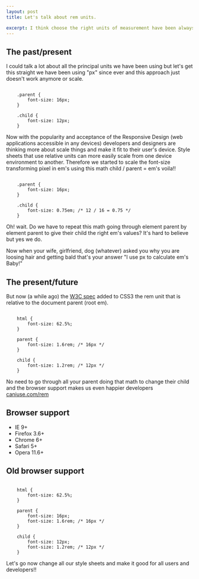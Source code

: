```yaml
---
layout: post
title: Let's talk about rem units.

excerpt: I think choose the right units of measurement have been always not "cool" enough but now with the popularity and acceptance of the Responsive Design people are thinking more about scale typography.
---
```


## The past/present
I could talk a lot about all the principal units we have been using but let's get this straight we have been using "px" since ever and this approach just doesn't work anymore or scale.

<pre><code data-language="css">
	.parent {
		font-size: 16px;
	}

	.child {
		font-size: 12px;
	}
</code></pre>

Now with the popularity and acceptance of the Responsive Design (web applications accessible in any devices) developers and designers are thinking more about scale things and make it fit to their user's device.
Style sheets that use relative units can more easily scale from one device environment to another.
Therefore we started to scale the font-size transforming pixel in em's using this math child / parent = em's voila!!

<pre><code data-language="css">
	.parent {
		font-size: 16px;
	}

	.child {
		font-size: 0.75em; /* 12 / 16 = 0.75 */
	}
</code></pre>

Oh! wait. Do we have to repeat this math going through element parent by element parent to give their child the right em's values? It's hard to believe but yes we do.

Now when your wife, girlfriend, dog (whatever) asked you why you are loosing hair and getting bald that's your answer "I use px to calculate em's Baby!"

## The present/future
But now (a while ago) the <a href="http://www.w3.org/TR/css3-values/#font-relative-lengths" title="W3C spec" target="_blank">W3C spec</a> added to CSS3 the rem unit that is relative to the document parent (root em).

<pre><code data-language="css">
	html {
		font-size: 62.5%;
	}

	parent {
		font-size: 1.6rem; /* 16px */
	}

	child {
		font-size: 1.2rem; /* 12px */
	}
</code></pre>

No need to go through all your parent doing that math to change their child and the browser support makes us even happier developers <a href="http://caniuse.com/rem" title="Can I use rem units?" target="_blank">caniuse.com/rem</a>

## Browser support
- IE 9+
- Firefox 3.6+
- Chrome 6+
- Safari 5+
- Opera 11.6+

## Old browser support

<pre><code data-language="css">
	html {
		font-size: 62.5%;
	}

	parent {
		font-size: 16px;
		font-size: 1.6rem; /* 16px */
	}

	child {
		font-size: 12px;
		font-size: 1.2rem; /* 12px */
	}
</code></pre>

Let's go now change all our style sheets and make it good for all users and developers!!


